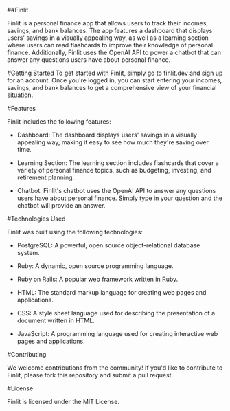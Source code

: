 ##Finlit

Finlit is a personal finance app that allows users to track their incomes, savings, and bank balances. The app features a dashboard that displays users' savings in a visually appealing way, as well as a learning section where users can read flashcards to improve their knowledge of personal finance. Additionally, Finlit uses the OpenAI API to power a chatbot that can answer any questions users have about personal finance.

#Getting Started
To get started with Finlit, simply go to finlit.dev and sign up for an account. Once you're logged in, you can start entering your incomes, savings, and bank balances to get a comprehensive view of your financial situation.

#Features

Finlit includes the following features:

- Dashboard: The dashboard displays users' savings in a visually appealing way, making it easy to see how much they're saving over time.

- Learning Section: The learning section includes flashcards that cover a variety of personal finance topics, such as budgeting, investing, and retirement planning.

- Chatbot: Finlit's chatbot uses the OpenAI API to answer any questions users have about personal finance. Simply type in your question and the chatbot will provide an answer.

#Technologies Used

Finlit was built using the following technologies:

- PostgreSQL: A powerful, open source object-relational database system.

- Ruby: A dynamic, open source programming language.

- Ruby on Rails: A popular web framework written in Ruby.

- HTML: The standard markup language for creating web pages and applications.

- CSS: A style sheet language used for describing the presentation of a document written in HTML.

- JavaScript: A programming language used for creating interactive web pages and applications.

#Contributing

We welcome contributions from the community! If you'd like to contribute to Finlit, please fork this repository and submit a pull request.

#License

Finlit is licensed under the MIT License.
